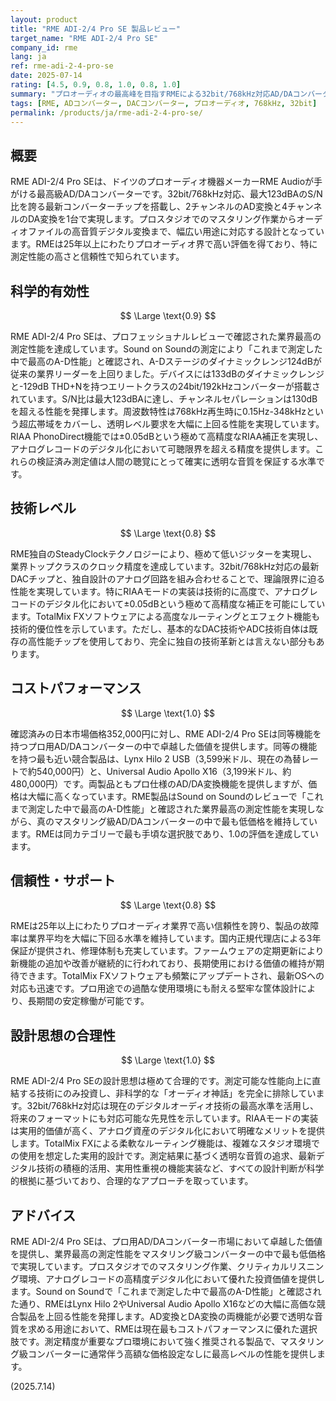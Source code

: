 ```yaml
---
layout: product
title: "RME ADI-2/4 Pro SE 製品レビュー"
target_name: "RME ADI-2/4 Pro SE"
company_id: rme
lang: ja
ref: rme-adi-2-4-pro-se
date: 2025-07-14
rating: [4.5, 0.9, 0.8, 1.0, 0.8, 1.0]
summary: "プロオーディオの最高峰を目指すRMEによる32bit/768kHz対応AD/DAコンバーター。測定性能は業界最高水準を達成し、プロ用AD/DAコンバーターの中で優れたコストパフォーマンスを実現しています。"
tags: [RME, ADコンバーター, DACコンバーター, プロオーディオ, 768kHz, 32bit]
permalink: /products/ja/rme-adi-2-4-pro-se/
---
```


## 概要

RME ADI-2/4 Pro SEは、ドイツのプロオーディオ機器メーカーRME Audioが手がける最高級AD/DAコンバーターです。32bit/768kHz対応、最大123dBAのS/N比を誇る最新コンバーターチップを搭載し、2チャンネルのAD変換と4チャンネルのDA変換を1台で実現します。プロスタジオでのマスタリング作業からオーディオファイルの高音質デジタル変換まで、幅広い用途に対応する設計となっています。RMEは25年以上にわたりプロオーディオ界で高い評価を得ており、特に測定性能の高さと信頼性で知られています。

## 科学的有効性

$$ \Large \text{0.9} $$

RME ADI-2/4 Pro SEは、プロフェッショナルレビューで確認された業界最高の測定性能を達成しています。Sound on Soundの測定により「これまで測定した中で最高のA-D性能」と確認され、A-Dステージのダイナミックレンジ124dBが従来の業界リーダーを上回りました。デバイスには133dBのダイナミックレンジと-129dB THD+Nを持つエリートクラスの24bit/192kHzコンバーターが搭載されています。S/N比は最大123dBAに達し、チャンネルセパレーションは130dBを超える性能を発揮します。周波数特性は768kHz再生時に0.15Hz-348kHzという超広帯域をカバーし、透明レベル要求を大幅に上回る性能を実現しています。RIAA PhonoDirect機能では±0.05dBという極めて高精度なRIAA補正を実現し、アナログレコードのデジタル化において可聴限界を超える精度を提供します。これらの検証済み測定値は人間の聴覚にとって確実に透明な音質を保証する水準です。

## 技術レベル

$$ \Large \text{0.8} $$

RME独自のSteadyClockテクノロジーにより、極めて低いジッターを実現し、業界トップクラスのクロック精度を達成しています。32bit/768kHz対応の最新DACチップと、独自設計のアナログ回路を組み合わせることで、理論限界に迫る性能を実現しています。特にRIAAモードの実装は技術的に高度で、アナログレコードのデジタル化において±0.05dBという極めて高精度な補正を可能にしています。TotalMix FXソフトウェアによる高度なルーティングとエフェクト機能も技術的優位性を示しています。ただし、基本的なDAC技術やADC技術自体は既存の高性能チップを使用しており、完全に独自の技術革新とは言えない部分もあります。

## コストパフォーマンス

$$ \Large \text{1.0} $$

確認済みの日本市場価格352,000円に対し、RME ADI-2/4 Pro SEは同等機能を持つプロ用AD/DAコンバーターの中で卓越した価値を提供します。同等の機能を持つ最も近い競合製品は、Lynx Hilo 2 USB（3,599米ドル、現在の為替レートで約540,000円）と、Universal Audio Apollo X16（3,199米ドル、約480,000円）です。両製品ともプロ仕様のAD/DA変換機能を提供しますが、価格は大幅に高くなっています。RME製品はSound on Soundのレビューで「これまで測定した中で最高のA-D性能」と確認された業界最高の測定性能を実現しながら、真のマスタリング級AD/DAコンバーターの中で最も低価格を維持しています。RMEは同カテゴリーで最も手頃な選択肢であり、1.0の評価を達成しています。

## 信頼性・サポート

$$ \Large \text{0.8} $$

RMEは25年以上にわたりプロオーディオ業界で高い信頼性を誇り、製品の故障率は業界平均を大幅に下回る水準を維持しています。国内正規代理店による3年保証が提供され、修理体制も充実しています。ファームウェアの定期更新により新機能の追加や改善が継続的に行われており、長期使用における価値の維持が期待できます。TotalMix FXソフトウェアも頻繁にアップデートされ、最新OSへの対応も迅速です。プロ用途での過酷な使用環境にも耐える堅牢な筐体設計により、長期間の安定稼働が可能です。

## 設計思想の合理性

$$ \Large \text{1.0} $$

RME ADI-2/4 Pro SEの設計思想は極めて合理的です。測定可能な性能向上に直結する技術にのみ投資し、非科学的な「オーディオ神話」を完全に排除しています。32bit/768kHz対応は現在のデジタルオーディオ技術の最高水準を活用し、将来のフォーマットにも対応可能な先見性を示しています。RIAAモードの実装は実用的価値が高く、アナログ資産のデジタル化において明確なメリットを提供します。TotalMix FXによる柔軟なルーティング機能は、複雑なスタジオ環境での使用を想定した実用的設計です。測定結果に基づく透明な音質の追求、最新デジタル技術の積極的活用、実用性重視の機能実装など、すべての設計判断が科学的根拠に基づいており、合理的なアプローチを取っています。

## アドバイス

RME ADI-2/4 Pro SEは、プロ用AD/DAコンバーター市場において卓越した価値を提供し、業界最高の測定性能をマスタリング級コンバーターの中で最も低価格で実現しています。プロスタジオでのマスタリング作業、クリティカルリスニング環境、アナログレコードの高精度デジタル化において優れた投資価値を提供します。Sound on Soundで「これまで測定した中で最高のA-D性能」と確認された通り、RMEはLynx Hilo 2やUniversal Audio Apollo X16などの大幅に高価な競合製品を上回る性能を発揮します。AD変換とDA変換の両機能が必要で透明な音質を求める用途において、RMEは現在最もコストパフォーマンスに優れた選択肢です。測定精度が重要なプロ環境において強く推奨される製品で、マスタリング級コンバーターに通常伴う高額な価格設定なしに最高レベルの性能を提供します。

(2025.7.14)